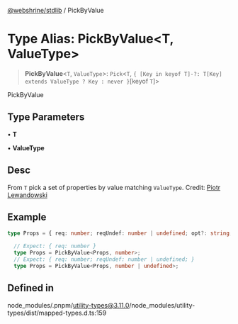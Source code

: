 [@webshrine/stdlib](../globals.md) / PickByValue

# Type Alias: PickByValue\<T, ValueType\>

> **PickByValue**\<`T`, `ValueType`\>: `Pick`\<`T`, `{ [Key in keyof T]-?: T[Key] extends ValueType ? Key : never }`\[keyof `T`\]\>

PickByValue

## Type Parameters

• **T**

• **ValueType**

## Desc

From `T` pick a set of properties by value matching `ValueType`.
Credit: [Piotr Lewandowski](https://medium.com/dailyjs/typescript-create-a-condition-based-subset-types-9d902cea5b8c)

## Example

```ts
type Props = { req: number; reqUndef: number | undefined; opt?: string; };

  // Expect: { req: number }
  type Props = PickByValue<Props, number>;
  // Expect: { req: number; reqUndef: number | undefined; }
  type Props = PickByValue<Props, number | undefined>;
```

## Defined in

node\_modules/.pnpm/utility-types@3.11.0/node\_modules/utility-types/dist/mapped-types.d.ts:159
